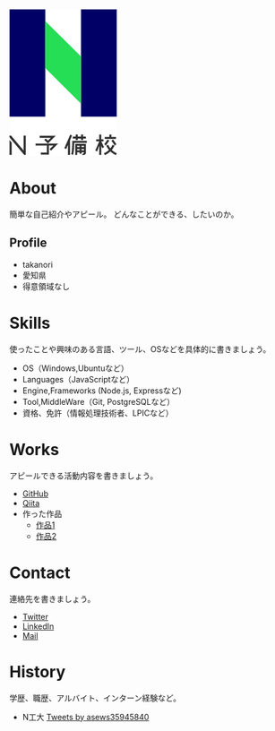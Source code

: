 ![プロフィール写真](478b4cf1-private.png)
# About
簡単な自己紹介やアピール。
どんなことができる、したいのか。

## Profile
- takanori
- 愛知県
- 得意領域なし
# Skills
使ったことや興味のある言語、ツール、OSなどを具体的に書きましょう。
- OS（Windows,Ubuntuなど）
- Languages（JavaScriptなど）
- Engine,Frameworks (Node.js, Expressなど)
- Tool,MiddleWare（Git, PostgreSQLなど）
- 資格、免許（情報処理技術者、LPICなど）

# Works
アピールできる活動内容を書きましょう。
- [GitHub](GitHubのURL)
- [Qiita](QiitaのURL)
- 作った作品
  - [作品1](作品1のURL)
  - [作品2](作品2のURL)

# Contact
連絡先を書きましょう。
- [Twitter](TwitterプロフィールのURL)
- [LinkedIn](LinkedInプロフィールのURL)
- [Mail](mailto:メールアドレス)

# History
学歴、職歴、アルバイト、インターン経験など。
- N工大
<a class="twitter-timeline" data-width="400" data-height="600" href="https://twitter.com/asews35945840?ref_src=twsrc%5Etfw">Tweets by asews35945840</a> <script async src="https://platform.twitter.com/widgets.js" charset="utf-8"></script>
